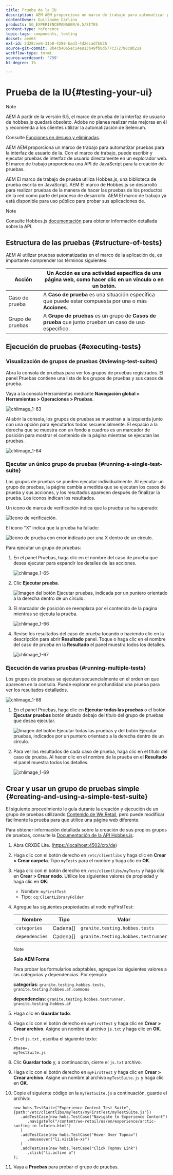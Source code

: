 ```yaml
---
title: Prueba de la IU
description: AEM AEM proporciona un marco de trabajo para automatizar pruebas para la interfaz de usuario de la
contentOwner: Guillaume Carlino
products: SG_EXPERIENCEMANAGER/6.5/SITES
content-type: reference
topic-tags: components, testing
docset: aem65
exl-id: 2d28cee6-31b0-4288-bad3-4d2ecad7b626
source-git-commit: 8b4cb4065ec14e813b49fb0d577c372790c9b21a
workflow-type: tm+mt
source-wordcount: '759'
ht-degree: 1%

---
```


# Prueba de la IU{#testing-your-ui}

>[!NOTE]
>
>AEM A partir de la versión 6.5, el marco de prueba de la interfaz de usuario de hobbes.js quedará obsoleto. Adobe no planea realizar más mejoras en él y recomienda a los clientes utilizar la automatización de Selenium.
>
>Consulte [Funciones en desuso y eliminadas](/help/release-notes/deprecated-removed-features.md).

AEM AEM proporciona un marco de trabajo para automatizar pruebas para la interfaz de usuario de la. Con el marco de trabajo, puede escribir y ejecutar pruebas de interfaz de usuario directamente en un explorador web. El marco de trabajo proporciona una API de JavaScript para la creación de pruebas.

AEM El marco de trabajo de prueba utiliza Hobbes.js, una biblioteca de prueba escrita en JavaScript. AEM El marco de Hobbes.js se desarrolló para realizar pruebas de la manera de hacer las pruebas de los productos de la red como parte del proceso de desarrollo. AEM El marco de trabajo ya está disponible para uso público para probar sus aplicaciones de.

>[!NOTE]
>
>Consulte Hobbes.js [documentación](https://developer.adobe.com/experience-manager/reference-materials/6-5/test-api/index.html) para obtener información detallada sobre la API.

## Estructura de las pruebas {#structure-of-tests}

AEM Al utilizar pruebas automatizadas en el marco de la aplicación de, es importante comprender los términos siguientes:

| Acción | Un **Acción** es una actividad específica de una página web, como hacer clic en un vínculo o en un botón. |
|---|---|
| Caso de prueba | A **Caso de prueba** es una situación específica que puede estar compuesta por una o más **Acciones**. |
| Grupo de pruebas | A **Grupo de pruebas** es un grupo de **Casos de prueba** que junto prueban un caso de uso específico. |

## Ejecución de pruebas {#executing-tests}

### Visualización de grupos de pruebas {#viewing-test-suites}

Abra la consola de pruebas para ver los grupos de pruebas registrados. El panel Pruebas contiene una lista de los grupos de pruebas y sus casos de prueba.

Vaya a la consola Herramientas mediante **Navegación global > Herramientas > Operaciones > Pruebas**.

![chlimage_1-63](assets/chlimage_1-63.png)

Al abrir la consola, los grupos de pruebas se muestran a la izquierda junto con una opción para ejecutarlos todos secuencialmente. El espacio a la derecha que se muestra con un fondo a cuadros es un marcador de posición para mostrar el contenido de la página mientras se ejecutan las pruebas.

![chlimage_1-64](assets/chlimage_1-64.png)

### Ejecutar un único grupo de pruebas {#running-a-single-test-suite}

Los grupos de pruebas se pueden ejecutar individualmente. Al ejecutar un grupo de pruebas, la página cambia a medida que se ejecutan los casos de prueba y sus acciones, y los resultados aparecen después de finalizar la prueba. Los iconos indican los resultados.

Un icono de marca de verificación indica que la prueba se ha superado:

![Icono de verificación.](do-not-localize/chlimage_1-2.png)

El icono &quot;X&quot; indica que la prueba ha fallado:

![Icono de prueba con error indicado por una X dentro de un círculo.](do-not-localize/chlimage_1-3.png)

Para ejecutar un grupo de pruebas:

1. En el panel Pruebas, haga clic en el nombre del caso de prueba que desea ejecutar para expandir los detalles de las acciones.

   ![chlimage_1-65](assets/chlimage_1-65.png)

1. Clic **Ejecutar prueba**.

   ![Imagen del botón Ejecutar pruebas, indicada por un puntero orientado a la derecha dentro de un círculo.](do-not-localize/chlimage_1-4.png)

1. El marcador de posición se reemplaza por el contenido de la página mientras se ejecuta la prueba.

   ![chlimage_1-66](assets/chlimage_1-66.png)

1. Revise los resultados del caso de prueba tocando o haciendo clic en la descripción para abrir **Resultado** panel. Toque o haga clic en el nombre del caso de prueba en la **Resultado** el panel muestra todos los detalles.

   ![chlimage_1-67](assets/chlimage_1-67.png)

### Ejecución de varias pruebas {#running-multiple-tests}

Los grupos de pruebas se ejecutan secuencialmente en el orden en que aparecen en la consola. Puede explorar en profundidad una prueba para ver los resultados detallados.

![chlimage_1-68](assets/chlimage_1-68.png)

1. En el panel Pruebas, haga clic en **Ejecutar todas las pruebas** o el botón **Ejecutar pruebas** botón situado debajo del título del grupo de pruebas que desea ejecutar.

   ![Imagen del botón Ejecutar todas las pruebas y del botón Ejecutar pruebas, indicados por un puntero orientado a la derecha dentro de un círculo.](do-not-localize/chlimage_1-5.png)

1. Para ver los resultados de cada caso de prueba, haga clic en el título del caso de prueba. Al hacer clic en el nombre de la prueba en el **Resultado** el panel muestra todos los detalles.

   ![chlimage_1-69](assets/chlimage_1-69.png)

## Crear y usar un grupo de pruebas simple {#creating-and-using-a-simple-test-suite}

El siguiente procedimiento le guía durante la creación y ejecución de un grupo de pruebas utilizando [Contenido de We.Retail](/help/sites-developing/we-retail.md), pero puede modificar fácilmente la prueba para que utilice una página web diferente.

Para obtener información detallada sobre la creación de sus propios grupos de pruebas, consulte la [Documentación de la API Hobbes.js](https://developer.adobe.com/experience-manager/reference-materials/6-5/test-api/index.html).

1. Abra CRXDE Lite. ([https://localhost:4502/crx/de](https://localhost:4502/crx/de))
1. Haga clic con el botón derecho en `/etc/clientlibs` y haga clic en **Crear > Crear carpeta**. Tipo `myTests` para el nombre y haga clic en **OK**.
1. Haga clic con el botón derecho en `/etc/clientlibs/myTests` y haga clic en **Crear > Crear nodo**. Utilice los siguientes valores de propiedad y haga clic en **OK**:

   * Nombre: `myFirstTest`
   * Tipo: `cq:ClientLibraryFolder`

1. Agregue las siguientes propiedades al nodo myFirstTest:

   | Nombre | Tipo | Valor  |
   |---|---|---|
   | `categories` | Cadena[] | `granite.testing.hobbes.tests` |
   | `dependencies` | Cadena[] | `granite.testing.hobbes.testrunner` |

   >[!NOTE]
   >
   >**Solo AEM Forms**
   >
   >
   >Para probar los formularios adaptables, agregue los siguientes valores a las categorías y dependencias. Por ejemplo:
   >
   >
   >**categorías**: `granite.testing.hobbes.tests, granite.testing.hobbes.af.commons`
   >
   >
   >**dependencias**: `granite.testing.hobbes.testrunner, granite.testing.hobbes.af`

1. Haga clic en **Guardar todo**.
1. Haga clic con el botón derecho en `myFirstTest` y haga clic en **Crear > Crear archivo**. Asigne un nombre al archivo `js.txt` y haga clic en **OK**.
1. En el `js.txt` , escriba el siguiente texto:

   ```
   #base=.
   myTestSuite.js
   ```

1. Clic **Guardar todo** y, a continuación, cierre el `js.txt` archivo.
1. Haga clic con el botón derecho en `myFirstTest` y haga clic en **Crear > Crear archivo**. Asigne un nombre al archivo `myTestSuite.js` y haga clic en **OK**.
1. Copie el siguiente código en la `myTestSuite.js` a continuación, guarde el archivo:

   ```
   new hobs.TestSuite("Experience Content Test Suite", {path:"/etc/clientlibs/myTests/myFirstTest/myTestSuite.js"})
      .addTestCase(new hobs.TestCase("Navigate to Experience Content")
         .navigateTo("/content/we-retail/us/en/experience/arctic-surfing-in-lofoten.html")
      )
      .addTestCase(new hobs.TestCase("Hover Over Topnav")
         .mouseover("li.visible-xs")
      )
      .addTestCase(new hobs.TestCase("Click Topnav Link")
         .click("li.active a")
   );
   ```

1. Vaya a **Pruebas** para probar el grupo de pruebas.
